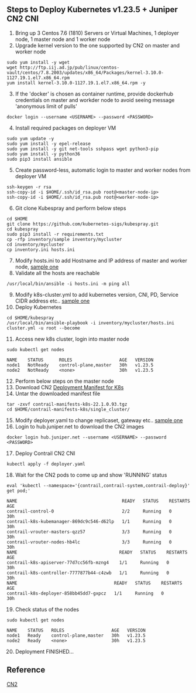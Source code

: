 
## Steps to Deploy Kubernetes v1.23.5 + Juniper CN2 CNI 

1. Bring up 3 Centos 7.6 (1810) Servers or Virtual Machines, 1 deployer node, 1 master node and 1 worker node
2. Upgrade kernel version to the one supported by CN2 on master and worker node
```
sudo yum install -y wget
wget http://ftp.iij.ad.jp/pub/linux/centos-vault/centos/7.8.2003/updates/x86_64/Packages/kernel-3.10.0-1127.19.1.el7.x86_64.rpm
yum install kernel-3.10.0-1127.19.1.el7.x86_64.rpm -y
```
3. If the 'docker' is chosen as container runtime, provide dockerhub credentials on master and workder node
   to avoid seeing message 'anonymous limit of pulls'
```
docker login --username <USERNAME> --password <PASSWORD>
```
4. Install required packages on deployer VM
```
sudo yum update -y
sudo yum install -y epel-release
sudo yum install -y git net-tools sshpass wget python3-pip
sudo yum install -y python36
sudo pip3 install ansible
```
5. Create password-less, automatic login to master and worker nodes from deployer VM
```
ssh-keygen -r rsa
ssh-copy-id -i $HOME/.ssh/id_rsa.pub root@<master-node-ip>
ssh-copy-id -i $HOME/.ssh/id_rsa.pub root@<worker-node-ip>
```
6. Git clone Kubespray and perform below steps 
```
cd $HOME
git clone https://github.com/kubernetes-sigs/kubespray.git
cd kubespray
sudo pip3 install -r requirements.txt
cp -rfp inventory/sample inventory/mycluster
cd inventory/mycluster
cp inventory.ini hosts.ini
```
7. Modify hosts.ini to add Hostname and IP address of master and worker node, [sample one](https://github.com/urao/jnpr-cn2/blob/main/single-cluster/non-ha/hosts.ini)
8. Validate all the hosts are reachable
```
/usr/local/bin/ansible -i hosts.ini -m ping all
```
9. Modify k8s-cluster.yml to add kubernetes version, CNI, PD, Service CIDR address etc.. [sample one](https://github.com/urao/jnpr-cn2/blob/main/single-cluster/non-ha/k8s-cluster.yml)
10. Deploy Kubernetes
```
cd $HOME/kubespray
/usr/local/bin/ansible-playbook -i inventory/mycluster/hosts.ini cluster.yml -u root --become 
```
11. Access new k8s cluster, login into master node
```
sudo kubectl get nodes
```

```
NAME    STATUS      ROLES                  AGE   VERSION
node1   NotReady    control-plane,master   30h   v1.23.5
node2   NotReady    <none>                 30h   v1.23.5
```
12. Perform below steps on the master node 
13. Download CN2 [Deployment Manifest for K8s](https://support.juniper.net/support/downloads/?p=contrail#sw)
14. Untar the downloaded manifest file
```
tar -zxvf contrail-manifests-k8s-22.1.0.93.tgz
cd $HOME/contrail-manifests-k8s/single_cluster/
```
15. Modify deployer.yaml to change replicaset, gateway etc.. [sample one](https://github.com/urao/jnpr-cn2/blob/main/single-cluster/non-ha/deployer.yaml) 
16. Login to hub.juniper.net to download the CN2 images
```
docker login hub.juniper.net --username <USERNAME> --password <PASSWORD>
```
17. Deploy Contrail CN2 CNI
```
kubectl apply -f deployer.yaml
```
18. Wait for the CN2 pods to come up and show 'RUNNING' status
```
eval 'kubectl --namespace='{contrail,contrail-system,contrail-deploy}' get pod;'
```

```
NAME                                        READY   STATUS    RESTARTS   AGE
contrail-control-0                          2/2     Running   0          30h
contrail-k8s-kubemanager-869dc9c546-d62lp   1/1     Running   0          30h
contrail-vrouter-masters-qzz57              3/3     Running   0          30h
contrail-vrouter-nodes-hb4lc                3/3     Running   0          30h
NAME                                       READY   STATUS    RESTARTS   AGE
contrail-k8s-apiserver-77d7cc56fb-mzng4    1/1     Running   0          30h
contrail-k8s-controller-7777877b44-c4zwb   1/1     Running   0          30h
NAME                                     READY   STATUS    RESTARTS   AGE
contrail-k8s-deployer-858bb45dd7-gxpcz   1/1     Running   0          30h
```
19. Check status of the nodes
```
sudo kubectl get nodes
```

```
NAME    STATUS   ROLES                  AGE   VERSION
node1   Ready    control-plane,master   30h   v1.23.5
node2   Ready    <none>                 30h   v1.23.5
```
20. Deployment FINISHED...



## Reference
[CN2](https://www.juniper.net/documentation/us/en/software/cn-cloud-native22/release-notes/22.1/cn-cloud-native-release-notes-22.1/topics/concept/cn-cloud-native-22.1-supported-platforms.html)
